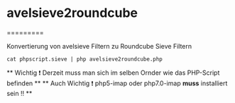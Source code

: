 # avelsieve2roundcube
=========

Konvertierung von avelsieve Filtern zu Roundcube Sieve Filtern

```
cat phpscript.sieve | php avelsieve2roundcube.php
```

** Wichtig :exclamation: Derzeit muss man sich im selben Ornder wie das PHP-Script befinden **
** Auch Wichtig :exclamation: php5-imap oder php7.0-imap __muss__ installiert sein :bangbang: **
